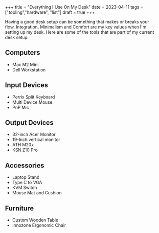 +++
title = "Everything I Use On My Desk"
date = 2023-04-11
tags = ["tooling","hardware", "list"]
draft = true
+++

Having a good desk setup can be something that makes or breaks your flow.
Integration, Minimalism and Comfort are my key values when I'm setting up my desk.
Here are some of the tools that are part of my current desk setup.

## Computers

- Mac M2 Mini
- Dell Workstation

## Input Devices

- Perrix Split Keyboard
- Multi Device Mouse
- PnP Mic

## Output Devices

- 32-inch Acer Monitor
- 19-Inch vertical monitor
- ATH M20x
- KSN Z10 Pro

## Accessories

- Laptop Stand
- Type C to VGA
- KVM Switch
- Mouse Mat and Cushion

## Furniture

- Custom Wooden Table
- Innozone Ergonomic Chair
